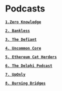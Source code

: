 # Podcasts


**[`1.Zero Knowledge`](https://zeroknowledge.fm/)**

**[`2. Bankless`](https://podcasts.apple.com/us/podcast/bankless/id1499409058)**

**[`3. The Defiant`](https://podcasts.apple.com/us/podcast/the-defiant-defi-podcast/id1512654905)**

**[`4. Uncommon Core`](https://uncommoncore.co/podcast/)**

**[`5. Ethereum Cat Herders`](https://open.spotify.com/show/7dgxKMkSyy3HWtQW7OfqXA)**

**[`6. The Delphi Podcast`](https://delphidigital.io/podcast)**

**[`7. UpOnly`](https://uponly.tv/)**

**[`8. Burning Bridges`](https://podcasts.google.com/feed/aHR0cHM6Ly9mZWVkcy5idXp6c3Byb3V0LmNvbS8xOTY1ODQxLnJzcw?sa=X&ved=0CAMQ4aUDahcKEwjg4t_PkIf3AhUAAAAAHQAAAAAQAQ&hl=en-ES)**